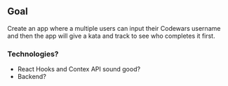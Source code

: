 ## Goal

Create an app where a multiple users can input their Codewars username and then the app will give a kata and track to see who completes it first.

### Technologies?

- React Hooks and Contex API sound good?
- Backend?
